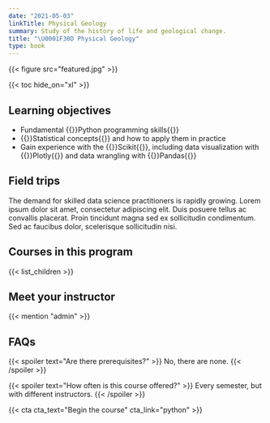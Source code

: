 ```yaml
---
date: "2021-05-03"
linkTitle: Physical Geology
summary: Study of the history of life and geological change.
title: "\U0001F30D Physical Geology"
type: book
---
```


{{< figure src="featured.jpg" >}}

{{< toc hide_on="xl" >}}

## Learning objectives

- Fundamental {{<hl>}}Python programming skills{{</hl>}}
- {{<hl>}}Statistical concepts{{</hl>}} and how to apply them in practice
- Gain experience with the {{<hl>}}Scikit{{</hl>}}, including data visualization with {{<hl>}}Plotly{{</hl>}} and data wrangling with {{<hl>}}Pandas{{</hl>}}

## Field trips

The demand for skilled data science practitioners is rapidly growing. Lorem ipsum dolor sit amet, consectetur adipiscing elit. Duis posuere tellus ac convallis placerat. Proin tincidunt magna sed ex sollicitudin condimentum. Sed ac faucibus dolor, scelerisque sollicitudin nisi.

## Courses in this program

{{< list_children >}}

## Meet your instructor

{{< mention "admin" >}}

## FAQs

{{< spoiler text="Are there prerequisites?" >}}
No, there are none.
{{< /spoiler >}}

{{< spoiler text="How often is this course offered?" >}}
Every semester, but with different instructors.
{{< /spoiler >}}

{{< cta cta_text="Begin the course" cta_link="python" >}}
